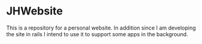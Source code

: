 JHWebsite
=========

This is a repository for a personal website. In addition since I am developing the site in rails I intend to use it to support some apps in the background.
